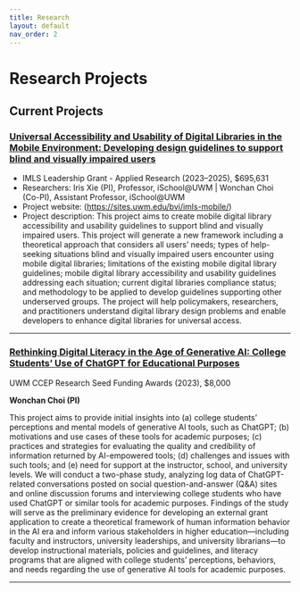 ```yaml
---
title: Research
layout: default
nav_order: 2
---
```

# Research Projects
## Current Projects
### [Universal Accessibility and Usability of Digital Libraries in the Mobile Environment: Developing design guidelines to support blind and visually impaired users](https://www.imls.gov/grants/awarded/lg-252289-ols-22)
- IMLS Leadership Grant - Applied Research (2023–2025), $695,631
- Researchers: Iris Xie (PI), Professor, iSchool@UWM | Wonchan Choi (Co-PI), Assistant Professor, iSchool@UWM
- Project website: (https://sites.uwm.edu/bvi/imls-mobile/)
- Project description: This project aims to create mobile digital library accessibility and usability guidelines to support blind and visually impaired users. This project will generate a new framework including a theoretical approach that considers all users’ needs; types of help-seeking situations blind and visually impaired users encounter using mobile digital libraries; limitations of the existing mobile digital library guidelines; mobile digital library accessibility and usability guidelines addressing each situation; current digital libraries compliance status; and methodology to be applied to develop guidelines supporting other underserved groups. The project will help policymakers, researchers, and practitioners understand digital library design problems and enable developers to enhance digital libraries for universal access.
<hr/>

### [Rethinking Digital Literacy in the Age of Generative AI: College Students’ Use of ChatGPT for Educational Purposes](https://uwm.edu/community-engagement-professions/ccep-announces-research-seed-funding-awards/)
UWM CCEP Research Seed Funding Awards (2023), $8,000

**Wonchan Choi (PI)**

This project aims to provide initial insights into (a) college students’ perceptions and mental models of generative AI tools, such as ChatGPT; (b) motivations and use cases of these tools for academic purposes; (c) practices and strategies for evaluating the quality and credibility of information returned by AI-empowered tools; (d) challenges and issues with such tools; and (e) need for support at the instructor, school, and university levels. We will conduct a two-phase study, analyzing log data of ChatGPT-related conversations posted on social question-and-answer (Q&A) sites and online discussion forums and interviewing college students who have used ChatGPT or similar tools for academic purposes. Findings of the study will serve as the preliminary evidence for developing an external grant application to create a theoretical framework of human information behavior in the AI era and inform various stakeholders in higher education—including faculty and instructors, university leaderships, and university librarians—to develop instructional materials, policies and guidelines, and literacy programs that are aligned with college students’ perceptions, behaviors, and needs regarding the use of generative AI tools for academic purposes.
<hr/>
